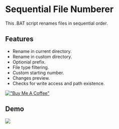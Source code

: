 # Sequential File Numberer

This .BAT script renames files in sequential order.

## Features

- Rename in current directory.
- Rename in custom directory.
- Optionial prefix.
- File type filtering.
- Custom starting number.
- Changes preview.
- Checks for write access and path existence.



[!["Buy Me A Coffee"](https://www.buymeacoffee.com/assets/img/custom_images/orange_img.png)](https://www.buymeacoffee.com/declan1080)
## Demo

<img src="https://i.imgur.com/FvgEcZv.gif"/>
